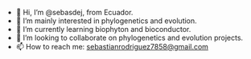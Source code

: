 - 👋 Hi, I’m @sebasdej, from Ecuador.
- 👀 I’m mainly interested in phylogenetics and evolution. 
- 🌱 I’m currently learning biophyton and bioconductor.
- 💞️ I’m looking to collaborate on phylogenetics and evolution projects.
- 📫 How to reach me: sebastianrodriguez7858@gmail.com

<!---
sebasdej/sebasdej is a ✨ special ✨ repository because its `README.md` (this file) appears on your GitHub profile.
You can click the Preview link to take a look at your changes.
--->
